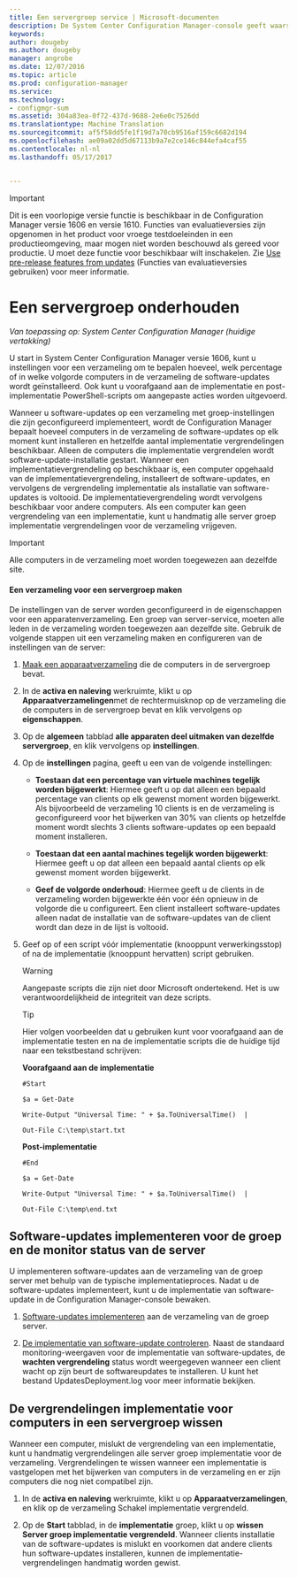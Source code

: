 ```yaml
---
title: Een servergroep service | Microsoft-documenten
description: De System Center Configuration Manager-console geeft waarschuwingen en statussen voor het bewaken van updates en naleving.
keywords: 
author: dougeby
ms.author: dougeby
manager: angrobe
ms.date: 12/07/2016
ms.topic: article
ms.prod: configuration-manager
ms.service: 
ms.technology:
- configmgr-sum
ms.assetid: 304a83ea-0f72-437d-9688-2e6e0c7526dd
ms.translationtype: Machine Translation
ms.sourcegitcommit: af5f58dd5fe1f19d7a70cb9516af159c6682d194
ms.openlocfilehash: ae09a02dd5d67113b9a7e2ce146c844efa4caf55
ms.contentlocale: nl-nl
ms.lasthandoff: 05/17/2017


---
```

>[!IMPORTANT]
>Dit is een voorlopige versie functie is beschikbaar in de Configuration Manager versie 1606 en versie 1610. Functies van evaluatieversies zijn opgenomen in het product voor vroege testdoeleinden in een productieomgeving, maar mogen niet worden beschouwd als gereed voor productie. U moet deze functie voor beschikbaar wilt inschakelen. Zie [Use pre-release features from updates](https://docs.microsoft.com/sccm/core/servers/manage/install-in-console-updates#bkmk_prerelease) (Functies van evaluatieversies gebruiken) voor meer informatie.


# <a name="service-a-server-group"></a>Een servergroep onderhouden

*Van toepassing op: System Center Configuration Manager (huidige vertakking)*

U start in System Center Configuration Manager versie 1606, kunt u instellingen voor een verzameling om te bepalen hoeveel, welk percentage of in welke volgorde computers in de verzameling de software-updates wordt geïnstalleerd. Ook kunt u voorafgaand aan de implementatie en post-implementatie PowerShell-scripts om aangepaste acties worden uitgevoerd.

Wanneer u software-updates op een verzameling met groep-instellingen die zijn geconfigureerd implementeert, wordt de Configuration Manager bepaalt hoeveel computers in de verzameling de software-updates op elk moment kunt installeren en hetzelfde aantal implementatie vergrendelingen beschikbaar. Alleen de computers die implementatie vergrendelen wordt software-update-installatie gestart. Wanneer een implementatievergrendeling op beschikbaar is, een computer opgehaald van de implementatievergrendeling, installeert de software-updates, en vervolgens de vergrendeling implementatie als installatie van software-updates is voltooid. De implementatievergrendeling wordt vervolgens beschikbaar voor andere computers. Als een computer kan geen vergrendeling van een implementatie, kunt u handmatig alle server groep implementatie vergrendelingen voor de verzameling vrijgeven.

>[!IMPORTANT]
>Alle computers in de verzameling moet worden toegewezen aan dezelfde site.

#### <a name="to-create-a-collection-for-a-server-group"></a>Een verzameling voor een servergroep maken  
De instellingen van de server worden geconfigureerd in de eigenschappen voor een apparatenverzameling. Een groep van server-service, moeten alle leden in de verzameling worden toegewezen aan dezelfde site. Gebruik de volgende stappen uit een verzameling maken en configureren van de instellingen van de server:
1.  [Maak een apparaatverzameling](../../core/clients/manage/collections/create-collections.md) die de computers in de servergroep bevat.  

2.  In de **activa en naleving** werkruimte, klikt u op **Apparaatverzamelingen**met de rechtermuisknop op de verzameling die de computers in de servergroep bevat en klik vervolgens op **eigenschappen**.  

3.  Op de **algemeen** tabblad **alle apparaten deel uitmaken van dezelfde servergroep**, en klik vervolgens op **instellingen**.  

4.  Op de **instellingen** pagina, geeft u een van de volgende instellingen:  

    -   **Toestaan dat een percentage van virtuele machines tegelijk worden bijgewerkt**: Hiermee geeft u op dat alleen een bepaald percentage van clients op elk gewenst moment worden bijgewerkt. Als bijvoorbeeld de verzameling 10 clients is en de verzameling is geconfigureerd voor het bijwerken van 30% van clients op hetzelfde moment wordt slechts 3 clients software-updates op een bepaald moment installeren.  

    -   **Toestaan dat een aantal machines tegelijk worden bijgewerkt**: Hiermee geeft u op dat alleen een bepaald aantal clients op elk gewenst moment worden bijgewerkt.  

    -   **Geef de volgorde onderhoud**: Hiermee geeft u de clients in de verzameling worden bijgewerkte één voor één opnieuw in de volgorde die u configureert. Een client installeert software-updates alleen nadat de installatie van de software-updates van de client wordt dan deze in de lijst is voltooid.  

5.  Geef op of een script vóór implementatie (knooppunt verwerkingsstop) of na de implementatie (knooppunt hervatten) script gebruiken.  

    > [!WARNING]
    > Aangepaste scripts die zijn niet door Microsoft ondertekend. Het is uw verantwoordelijkheid de integriteit van deze scripts.

    > [!TIP]  
    > Hier volgen voorbeelden dat u gebruiken kunt voor voorafgaand aan de implementatie testen en na de implementatie scripts die de huidige tijd naar een tekstbestand schrijven:  
    >   
    >  **Voorafgaand aan de implementatie**  
    >   
    >  `#Start`  
    >   
    >  `$a = Get-Date`  
    >   
    >  `Write-Output "Universal Time: " + $a.ToUniversalTime()  |`  
    >   
    >  `Out-File C:\temp\start.txt`  
    >   
    >  **Post-implementatie**  
    >   
    >  `#End`  
    >   
    >  `$a = Get-Date`  
    >   
    >  `Write-Output "Universal Time: " + $a.ToUniversalTime()  |`  
    >   
    >  `Out-File C:\temp\end.txt`  

## <a name="deploy-software-updates-to-the-server-group-and-monitor-status"></a>Software-updates implementeren voor de groep en de monitor status van de server  
U implementeren software-updates aan de verzameling van de groep server met behulp van de typische implementatieproces. Nadat u de software-updates implementeert, kunt u de implementatie van software-update in de Configuration Manager-console bewaken.
1.  [Software-updates implementeren](manually-deploy-software-updates.md) aan de verzameling van de groep server.   

2.  [De implementatie van software-update controleren](monitor-software-updates.md). Naast de standaard monitoring-weergaven voor de implementatie van software-updates, de **wachten vergrendeling** status wordt weergegeven wanneer een client wacht op zijn beurt de softwareupdates te installeren. U kunt het bestand UpdatesDeployment.log voor meer informatie bekijken.


## <a name="clear-the-deployment-locks-for-computers-in-a-server-group"></a>De vergrendelingen implementatie voor computers in een servergroep wissen  
Wanneer een computer, mislukt de vergrendeling van een implementatie, kunt u handmatig vergrendelingen alle server groep implementatie voor de verzameling. Vergrendelingen te wissen wanneer een implementatie is vastgelopen met het bijwerken van computers in de verzameling en er zijn computers die nog niet compatibel zijn.  
1.  In de **activa en naleving** werkruimte, klikt u op **Apparaatverzamelingen**, en klik op de verzameling Schakel implementatie vergrendeld.  

2.  Op de **Start** tabblad, in de **implementatie** groep, klikt u op **wissen Server groep implementatie vergrendeld**. Wanneer clients installatie van de software-updates is mislukt en voorkomen dat andere clients hun software-updates installeren, kunnen de implementatie-vergrendelingen handmatig worden gewist.  

